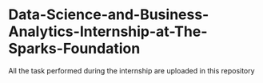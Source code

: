 # Data-Science-and-Business-Analytics-Internship-at-The-Sparks-Foundation

All the task performed during the internship are uploaded in this repository
